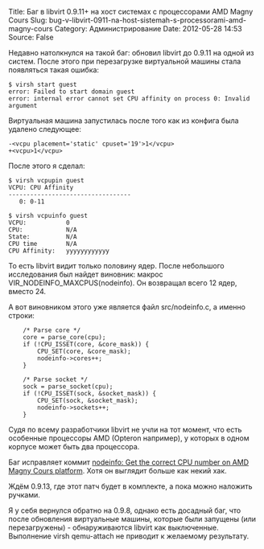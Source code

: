 Title: Баг в libvirt 0.9.11+ на хост системах с процессорами AMD Magny Cours
Slug: bug-v-libvirt-0911-na-host-sistemah-s-processorami-amd-magny-cours
Category: Администрирование
Date: 2012-05-28 14:53
Source: False

Недавно натолкнулся на такой баг: обновил libvirt до 0.9.11 на одной из систем. После этого при перезагрузке виртуальной машины стала появляться такая ошибка:

    $ virsh start guest
    error: Failed to start domain guest
    error: internal error cannot set CPU affinity on process 0: Invalid argument

Виртуальная машина запустилась после того как из конфига была удалено следующее:

    -<vcpu placement='static' cpuset='19'>1</vcpu> 
    +<vcpu>1</vcpu> 

После этого я сделал:


    $ virsh vcpupin guest
    VCPU: CPU Affinity
    ----------------------------------
       0: 0-11
    
    $ virsh vcpuinfo guest
    VCPU:           0
    CPU:            N/A
    State:          N/A
    CPU time        N/A
    CPU Affinity:   yyyyyyyyyyyy

То есть libvirt видит только половину ядер. После небольшого исследования был найдет виновник: макрос VIR_NODEINFO_MAXCPUS(nodeinfo). Он возвращал всего 12 ядер, вместо 24.

А вот виновником этого уже является файл src/nodeinfo.c, а именно строки:

        /* Parse core */
        core = parse_core(cpu);
        if (!CPU_ISSET(core, &core_mask)) {
            CPU_SET(core, &core_mask);
            nodeinfo->cores++;
        }

        /* Parse socket */
        sock = parse_socket(cpu);
        if (!CPU_ISSET(sock, &socket_mask)) {
            CPU_SET(sock, &socket_mask);
            nodeinfo->sockets++;
        }

Судя по всему разработчики libvirt не учли на тот момент, что есть особенные процессоры AMD (Opteron например), у которых в одном корпусе может быть два процессора.

Баг исправляет коммит [nodeinfo: Get the correct CPU number on AMD Magny Cours platform](http://libvirt.org/git/?p=libvirt.git;a=patch;h=10d9038b744a69c8d4bd29c2e8c012a097481586). Хотя он выглядит больше как некий хак.

Ждём 0.9.13, где этот патч будет в комплекте, а пока можно наложить ручками.

Я у себя вернулся обратно на 0.9.8, однако есть досадный баг, что после обновления виртуальные машины, которые были  запущены (или перезагружены) - обнаруживаются libvirt как выключенные. Выполнение virsh qemu-attach не приводит к желаемому результату.
